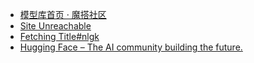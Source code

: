 
- [模型库首页 · 魔搭社区](https://www.modelscope.cn/models)
- [Site Unreachable](https://openi.pcl.ac.cn/modelsquare/main)
- [Fetching Title#nlgk](https://www.codewithgpu.com/image)
- [Hugging Face – The AI community building the future.](https://huggingface.co/)